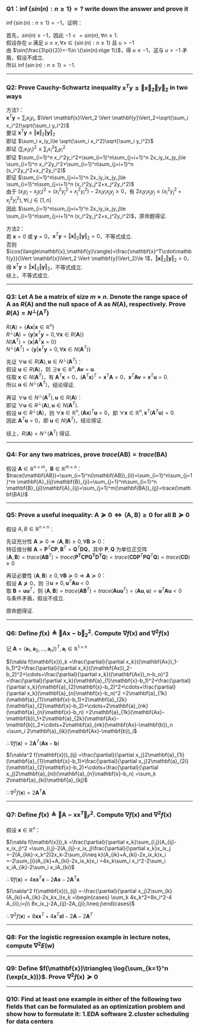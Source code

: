 ### Q1：$\inf\{sin(n):n\ge 1\}=?$ write down the answer and prove it

$\inf\{\sin(n):n\ge 1\}=-1$，证明：

首先，$sin(n)\ge-1$，因此 $-1<=sin(n), \forall n\ge 1$.\
假设存在 $u$ 满足 $u\le x, \forall x\in \{\sin(n):n\ge 1\}$ 且 $u>-1$\
由 $\sin(\frac{3\pi}{2})=-1\in \{\sin(n):n\ge 1\}$，得 $u\le-1$，这与 $u>-1$ 矛盾，假设不成立.\
所以 $\inf\{\sin(n):n\ge 1\}=-1$.

---

### Q2: Prove Cauchy-Schwartz inequality $\mathbf{x}^T\mathbf{y}\le \Vert \mathbf{x}\Vert_2 \Vert \mathbf{y}\Vert_2$ in two ways

方法1：\
$\mathbf{x}^T\mathbf{y}=\sum_i x_iy_i$, $\Vert \mathbf{x}\Vert_2 \Vert \mathbf{y}\Vert_2=\sqrt{\sum_i x_i^2}\sqrt{\sum_i y_i^2}$\
要证 $\mathbf{x}^T\mathbf{y}\le \Vert \mathbf{x}\Vert_2 \Vert \mathbf{y}\Vert_2$\
即证 $\sum_i x_iy_i\le \sqrt{\sum_i x_i^2}\sqrt{\sum_i y_i^2}$\
即证 $(\sum_i x_iy_i)^2\le \sum_i x_i^2{\sum_i y_i^2}$\
即证 $\sum_{i=1}^n x_i^2y_i^2+\sum_{i=1}^n\sum_{j=i+1}^n 2x_iy_ix_jy_j\le \sum_{i=1}^n x_i^2y_i^2+\sum_{i=1}^n\sum_{j=i+1}^n (x_i^2y_j^2+x_j^2y_i^2)$\
即证 $\sum_{i=1}^n\sum_{j=i+1}^n 2x_iy_ix_jy_j\le \sum_{i=1}^n\sum_{j=i+1}^n (x_i^2y_j^2+x_j^2y_i^2)$\
由于 $(x_iy_j-x_jy_i)^2=(x_i^2y_j^2+x_j^2y_i^2)-2x_iy_ix_jy_j \ge 0$，有 $2x_iy_ix_jy_j\le (x_i^2y_j^2+x_j^2y_i^2), \forall i,j\in[1,n]$\
因此 $\sum_{i=1}^n\sum_{j=i+1}^n 2x_iy_ix_jy_j\le \sum_{i=1}^n\sum_{j=i+1}^n (x_i^2y_j^2+x_j^2y_i^2)$，原命题得证.

方法2：\
若 $\mathbf{x}=0$ 或 $\mathbf{y}=0$，$\mathbf{x}^T\mathbf{y}=\Vert \mathbf{x}\Vert_2 \Vert \mathbf{y}\Vert_2=0$，不等式成立.\
否则 $\cos{\langle\mathbf{x},\mathbf{y}\rangle}=\frac{\mathbf{x}^T\cdot\mathbf{y}}{\Vert \mathbf{x}\Vert_2 \Vert \mathbf{y}\Vert_2}\le 1$，$\Vert \mathbf{x}\Vert_2 \Vert \mathbf{y}\Vert_2> 0$，得 $\mathbf{x}^T\mathbf{y}\le \Vert \mathbf{x}\Vert_2 \Vert \mathbf{y}\Vert_2$，不等式成立.\
综上，不等式成立.

---

### Q3: Let $\mathbf{A}$ be a matrix of size $m\times n$. Denote the range space of $\mathbf{A}$ as $R(\mathbf{A})$ and the null space of $\mathbf{A}$ as $N(\mathbf{A})$, respectively. Prove $R(\mathbf{A})=N^\perp(\mathbf{A}^T)$

$R(\mathbf{A})=\{\mathbf{Ax}|\mathbf{x}\in \mathbb{R}^n\}$\
$R^\perp(\mathbf{A})=\{\mathbf{y}|\mathbf{x}^T\mathbf{y}=0,\forall\mathbf{x}\in R(\mathbf{A})\}$\
$N(\mathbf{A}^T)=\{\mathbf{x}|\mathbf{A}^T\mathbf{x}=0\}$\
$N^\perp(\mathbf{A}^T)=\{\mathbf{y}|\mathbf{x}^T\mathbf{y}=0,\forall \mathbf{x}\in N(\mathbf{A}^T)\}$

先证 $\forall \mathbf{u}\in R(\mathbf{A}),\mathbf{u}\in N^\perp(\mathbf{A}^T)$：\
假设 $\mathbf{u}\in R(\mathbf{A})$，则 $\exists\mathbf{v}\in \mathbb{R}^n,\mathbf{Av}=\mathbf{u}$.\
任取 $\mathbf{x}\in N(\mathbf{A}^T)$，有 $\mathbf{A}^T\mathbf{x}=0$，$(\mathbf{A}^T\mathbf{x})^T=\mathbf{x}^T\mathbf{A}=0$，$\mathbf{x}^T\mathbf{Av}=\mathbf{x}^T\mathbf{u}=0$.\
所以 $\mathbf{u}\in N^\perp(\mathbf{A}^T)$，结论得证.

再证 $\forall \mathbf{u}\in N^\perp(\mathbf{A}^T),\mathbf{u}\in R(\mathbf{A})$：\
即证 $\forall \mathbf{u}\in R^\perp(\mathbf{A}),\mathbf{u}\in N(\mathbf{A}^T)$.\
假设 $\mathbf{u}\in R^\perp(\mathbf{A})$，则 $\forall \mathbf{x}\in \mathbb{R}^{n},(\mathbf{Ax})^T\mathbf{u}=0$，即 $\forall \mathbf{x}\in \mathbb{R}^{n},\mathbf{x}^T(\mathbf{A}^T\mathbf{u})=0$.\
因此 $\mathbf{A}^T\mathbf{u}=0$，即 $\mathbf{u}\in N(\mathbf{A}^T)$，结论得证.

综上，$R(\mathbf{A})=N^\perp(\mathbf{A}^T)$ 得证.

---

### Q4: For any two matrices, prove $trace(\mathbf{AB})=trace(\mathbf{BA})$

假设 $\mathbf{A}\in\mathbb{R}^{n\times m}$，$\mathbf{B}\in\mathbb{R}^{m\times n}$：\
$trace(\mathbf{AB})=\sum_{i=1}^n(\mathbf{AB})_{ii}=\sum_{i=1}^n\sum_{j=1}^m \mathbf{A}_{ij}\mathbf{B}_{ji}=\sum_{j=1}^m\sum_{i=1}^n \mathbf{B}_{ji}\mathbf{A}_{ij}=\sum_{j=1}^m(\mathbf{BA})_{jj}=trace(\mathbf{BA})$

---

### Q5: Prove a useful inequality: $\mathbf{A}\succeq 0\Leftrightarrow \langle\mathbf{A},\mathbf{B}\rangle\ge 0$ for all $\mathbf{B}\succeq 0$

假设 $A,B\in\mathbb{R}^{n\times n}$：

先证充分性 $\mathbf{A}\succeq 0\Rightarrow \langle\mathbf{A},\mathbf{B}\rangle\ge 0, \forall\mathbf{B}\succeq 0$：\
特征值分解 $\mathbf{A}=\mathbf{P}^T\mathbf{CP},\mathbf{B}^T=\mathbf{Q}^T\mathbf{D}\mathbf{Q}$，其中 $\mathbf{P},\mathbf{Q}$ 为单位正交阵\
$\langle\mathbf{A},\mathbf{B}\rangle=trace(\mathbf{AB}^T)=trace(\mathbf{\mathbf{P}^T\mathbf{CPQ}^T\mathbf{D}^T\mathbf{Q}})=trace(\mathbf{CDP}^T\mathbf{P}\mathbf{Q}^T\mathbf{Q})=trace(\mathbf{CD})\ge 0$

再证必要性 $\langle\mathbf{A},\mathbf{B}\rangle\ge 0,\forall\mathbf{B}\succeq 0 \Rightarrow \mathbf{A}\succeq 0$：\
假设 $\mathbf{A}\nsucceq0$，则 $\exists \mathbf{u}\neq 0,\mathbf{u}^T\mathbf{Au}<0$\
取 $\mathbf{B}=\mathbf{uu}^T$，则 $\langle\mathbf{A},\mathbf{B}\rangle=trace(\mathbf{AB}^T)=trace(\mathbf{Auu}^T)=\langle\mathbf{Au},\mathbf{u}\rangle=\mathbf{u}^T\mathbf{Au}<0$\
与条件矛盾，假设不成立.

原命题得证.

---

### Q6: Define $f(\mathbf{x})\triangleq \Vert\mathbf{Ax}-\mathbf{b}\Vert_2^2$. Compute $\nabla f(\mathbf{x})$ and $\nabla^2 f(\mathbf{x})$

记 $\mathbf{A}=\left(\mathbf{a}_1,\mathbf{a}_2,...,\mathbf{a}_n)\right)^T,\mathbf{a}_i\in\mathbb{R}^{1\times n}$

$(\nabla f(\mathbf{x}))_k
=\frac{\partial}{\partial x_k}((\mathbf{Ax})_1-b_1)^2+\frac{\partial}{\partial x_k}((\mathbf{Ax})_2-b_2)^2+\cdots+\frac{\partial}{\partial x_k}((\mathbf{Ax})_n-b_n)^2
=\frac{\partial}{\partial x_k}(\mathbf{a}_{1}\mathbf{x}-b_1)^2+\frac{\partial}{\partial x_k}(\mathbf{a}_{2}\mathbf{x}-b_2)^2+\cdots+\frac{\partial}{\partial x_k}(\mathbf{a}_{n}\mathbf{x}-b_n)^2
=2\mathbf{a}_{1k}(\mathbf{a}_{1}\mathbf{x}-b_1)+2\mathbf{a}_{2k}(\mathbf{a}_{2}\mathbf{x}-b_2)+\cdots+2\mathbf{a}_{nk}(\mathbf{a}_{n}\mathbf{x}-b_n)
=2\mathbf{a}_{1k}(\mathbf{Ax}-\mathbf{b})_1+2\mathbf{a}_{2k}(\mathbf{Ax}-\mathbf{b})_2+\cdots+2\mathbf{a}_{nk}(\mathbf{Ax}-\mathbf{b})_n
=\sum_i 2\mathbf{a}_{ik}(\mathbf{Ax}-\mathbf{b})_i$

$\therefore \nabla f(\mathbf{x})=2\mathbf{A}^T(\mathbf{Ax}-\mathbf{b})$

$(\nabla^2 f(\mathbf{x}))_{ij}
=\frac{\partial}{\partial x_j}2\mathbf{a}_{1i}(\mathbf{a}_{1}\mathbf{x}-b_1)+\frac{\partial}{\partial x_j}2\mathbf{a}_{2i}(\mathbf{a}_{2}\mathbf{x}-b_2)+\cdots+\frac{\partial}{\partial x_j}2\mathbf{a}_{ni}(\mathbf{a}_{n}\mathbf{x}-b_n)
=\sum_k 2\mathbf{a}_{ki}\mathbf{a}_{kj}$

$\therefore \nabla^2 f(\mathbf{x})=2\mathbf{A}^T\mathbf{A}$

---

### Q7: Define $f(\mathbf{x})\triangleq \Vert\mathbf{A}-\mathbf{xx}^T\Vert_F^2$. Compute $\nabla f(\mathbf{x})$ and $\nabla^2 f(\mathbf{x})$

假设 $\mathbf{x}\in\mathbb{R}^n$：

$(\nabla f(\mathbf{x}))_k
=\frac{\partial}{\partial x_k}\sum_{i,j}(A_{ij}-x_ix_j)^2
=\sum_{i,j}-2(A_{ij}-x_ix_j)\frac{\partial}{\partial x_k}x_ix_j
=-2(A_{kk}-x_k^2)2x_k-2\sum_{i\neq k}(A_{ik}+A_{ki}-2x_ix_k)x_i
=-2\sum_{i}(A_{ik}+A_{ki}-2x_ix_k)x_i
=4x_k\sum_i x_i^2-2\sum_i x_iA_{ik}-2\sum_i x_iA_{ki}$

$\therefore \nabla f(\mathbf{x})=4\mathbf{xx}^T\mathbf{x}-2\mathbf{Ax}-2\mathbf{A}^T\mathbf{x}$

$(\nabla^2 f(\mathbf{x}))_{ij}
=-\frac{\partial}{\partial x_j}2\sum_{k}(A_{ki}+A_{ik}-2x_kx_i)x_k
=\begin{cases}
\sum_k 4x_k^2+8x_i^2-4 A_{ii},i=j\\
8x_ix_j-2A_{ij}-2A_{ji},i\neq j\end{cases}$

$\therefore \nabla^2 f(\mathbf{x})=8\mathbf{xx}^T+4\mathbf{x}^T\mathbf{xI}-2\mathbf{A}-2\mathbf{A}^T$

---

### Q8: For the logistic regression example in lecture notes, compute $\nabla^2 E(\mathbf{w})$



---

### Q9: Define $f(\mathbf{x})\triangleq \log{\sum_{k=1}^n (\exp(x_k))}$. Prove $\nabla^2 f(\mathbf{x})\succeq 0$



---

### Q10: Find at least one example in either of the following two fields that can be formulated as an optimization problem and show how to formulate it: 1.EDA software 2.cluster scheduling for data centers

